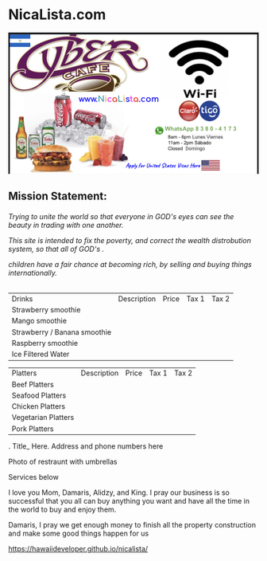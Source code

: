 # NicaLista.com
<img src="nicalista.jpg" alt="Italian Trulli">




<div class="something" >
  <h2> Mission Statement: </h2>
 
 
  
 <h6> 
<p>Trying to unite the world so that everyone in GOD's eyes can see the beauty in trading with one another.</p>
<p>This site is intended to fix the poverty, and correct the wealth distrobution system, so that all of GOD's .</p>
<p>children have a fair chance at becoming rich, by selling and buying things internationally.</p>
</h6>
  
  
  
  

    
  <table>
  <tr>
    <td>Drinks</td>
    <td>Description</td>
    <td>Price</td>
    <td>Tax 1</td>
    <td>Tax 2</td>
  </tr>
  <tr>
    <td>Strawberry smoothie</td>
    <td></td>
    <td></td>
    <td></td>
    <td></td>
  </tr>
  <tr>
    <td>Mango smoothie</td>
    <td></td>
    <td></td>
    <td></td>
    <td></td>
  </tr>
  <tr>
    <td>Strawberry / Banana smoothie</td>
    <td></td>
    <td></td>
    <td></td>
    <td></td>
  </tr>
     <tr>
    <td>Raspberry smoothie</td>
    <td></td>
    <td></td>
    <td></td>
    <td></td>
  </tr>
  <tr>
    <td>Ice Filtered Water</td>
    <td></td>
    <td></td>
    <td></td>
    <td></td>
  </tr>
</table>
  
  
     
  <table>
  <tr>
    <td>Platters</td>
    <td>Description</td>
    <td>Price</td>
    <td>Tax 1</td>
    <td>Tax 2</td>
  </tr>
  <tr>
    <td>Beef Platters</td>
    <td></td>
    <td></td>
    <td></td>
    <td></td>
  </tr>
  <tr>
    <td>Seafood Platters</td>
    <td></td>
    <td></td>
    <td></td>
    <td></td>
  </tr>
  <tr>
    <td>Chicken Platters</td>
    <td></td>
    <td></td>
    <td></td>
    <td></td>
  </tr>
     <tr>
    <td>Vegetarian Platters</td>
    <td></td>
    <td></td>
    <td></td>
    <td></td>
  </tr>
  <tr>
    <td>Pork Platters</td>
    <td></td>
    <td></td>
    <td></td>
    <td></td>
  </tr>
</table>
  
  

</div>




<insert photo here>.             Title_ Here.            Address and phone numbers here



Photo of restraunt with umbrellas









Services below







I love you Mom, Damaris, Alidzy, and King.  I pray our business is so successful that you all can buy anything you want and have all the time in the world to 
buy and enjoy them.

Damaris, I pray we get enough money to finish all the property construction and make some good things happen for us


https://hawaiideveloper.github.io/nicalista/
